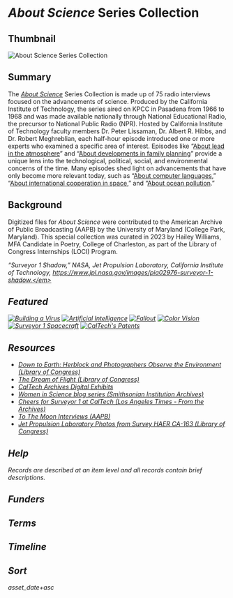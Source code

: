 # <em>About Science</em> Series Collection

## Thumbnail

![<em>About Science</em> Series Collection](https://s3.amazonaws.com/americanarchive.org/special-collections/jpegPIA02976width-1600.jpg "About Science Series Collection")

## Summary

The [*About Science*](https://americanarchive.org/catalog?f%5Baccess_types%5D%5B%5D=online&f%5Bseries_titles%5D%5B%5D=About+science&page=1&sort=asset_date+asc) Series Collection is made up of 75 radio interviews focused on the advancements of science. Produced by the California Institute of Technology, the series aired on KPCC in Pasadena from 1966 to 1968 and was made available nationally through National Educational Radio, the precursor to National Public Radio (NPR). Hosted by California Institute of Technology faculty members Dr. Peter Lissaman, Dr. Albert R. Hibbs, and Dr. Robert Meghreblian, each half-hour episode introduced one or more experts who examined a specific area of interest. Episodes like “[About lead in the atmosphere](https://americanarchive.org/catalog/cpb-aacip-500-fn10t34k)” and “[About developments in family planning](https://americanarchive.org/catalog/cpb-aacip-500-qj77z05j)” provide a unique lens into the technological, political, social, and environmental concerns of the time. Many episodes shed light on advancements that have only become more relevant today, such as “[About computer languages](https://americanarchive.org/catalog/cpb-aacip-500-4b2x7606),” “[About international cooperation in space](https://americanarchive.org/catalog/cpb-aacip-500-4j0b0r6m),” and “[About ocean pollution](https://americanarchive.org/catalog/cpb-aacip-500-j09w4z38).” 

## Background

Digitized files for *About Science* were contributed to the American Archive of Public Broadcasting (AAPB) by the University of Maryland (College Park, Maryland). This special collection was curated in 2023 by Hailey Williams, MFA Candidate in Poetry, College of Charleston, as part of the Library of Congress Internships (LOCI) Program.

<em>“Surveyor 1 Shadow,” NASA, Jet Propulsion Laboratory, California Institute of Technology, https://www.jpl.nasa.gov/images/pia02976-surveyor-1-shadow.</em>

## Featured

[![Building a Virus](https://s3.amazonaws.com/americanarchive.org/special-collections/aapb_tile.png)](/catalog/cpb-aacip-500-f18sgc1f)
[![Artificial Intelligence](https://s3.amazonaws.com/americanarchive.org/special-collections/aapb_tile.png)](/catalog/cpb-aacip-500-8s4jr24n)
[![Fallout](https://s3.amazonaws.com/americanarchive.org/special-collections/aapb_tile.png)](/catalog/cpb-aacip-500-7w677g9w)
[![Color Vision](https://s3.amazonaws.com/americanarchive.org/special-collections/aapb_tile.png)](/catalog/cpb-aacip-500-057cw51b)
[![Surveyor 1 Spacecraft](https://s3.amazonaws.com/americanarchive.org/special-collections/aapb_tile.png)](/catalog/cpb-aacip-500-s756jv0j)
[![CalTech's Patents](https://s3.amazonaws.com/americanarchive.org/special-collections/aapb_tile.png)](/catalog/cpb-aacip-500-bv79x27s)

## Resources

- [Down to Earth: Herblock and Photographers Observe the Environment (Library of Congress)](https://www.loc.gov/exhibits/herblock-down-to-earth/)
- [The Dream of Flight (Library of Congress)](https://www.loc.gov/exhibits/dreamofflight/)
- [CalTech Archives Digital Exhibits](https://library.caltech.edu/archives/exhibits/digital)
- [Women in Science blog series (Smithsonian Institution Archives)](https://siarchives.si.edu/blog/tag/women-science-wednesday)
- [Cheers for Surveyor 1 at CalTech (Los Angeles Times - From the Archives)](https://www.latimes.com/visuals/photography/la-me-fw-archives-cheers-for-surveyor1-at-caltech-20190529-htmlstory.html)
- [To The Moon Interviews (AAPB)](https://americanarchive.org/special_collections/to-the-moon)
- [Jet Propulsion Laboratory Photos from Survey HAER CA-163 (Library of Congress)](https://www.loc.gov/resource/hhh.ca2001.photos?st=gallery)

## Help

Records are described at an item level and all records contain brief descriptions.

## Funders

## Terms

## Timeline

## Sort

asset_date+asc
